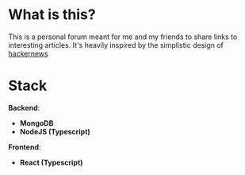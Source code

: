 # What is this?

This is a personal forum meant for me and my friends to share
links to interesting articles. It's heavily inspired by the 
simplistic design of [hackernews](https://news.ycombinator.com)

# Stack

**Backend**: 
  - **MongoDB**
  - **NodeJS (Typescript)**

**Frontend**: 
  - **React (Typescript)**